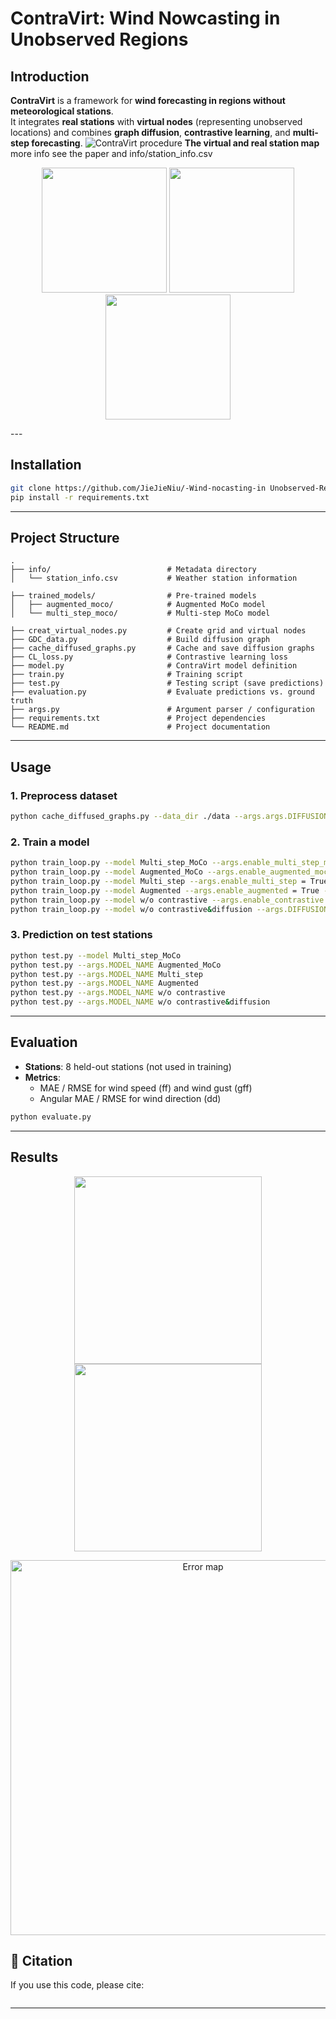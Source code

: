 #  ContraVirt: Wind Nowcasting in Unobserved Regions

##  Introduction
**ContraVirt** is a framework for **wind forecasting in regions without meteorological stations**.  
It integrates **real stations** with **virtual nodes** (representing unobserved locations) and combines **graph diffusion**, **contrastive learning**, and **multi-step forecasting**.
![ContraVirt procedure](graphs/process.png)
**The virtual and real station map** more info see the paper and info/station_info.csv
<p align="center">
  <img src="graphs/stations.png" width="200"/>
  <img src="graphs/train.png" width="200"/>
  <img src="graphs/test.png" width="200"/>
</p>
---

##  Installation
```bash
git clone https://github.com/JieJieNiu/-Wind-nocasting-in Unobserved-Regions.git
pip install -r requirements.txt
```
---


##  Project Structure
```
.
├── info/                          # Metadata directory
│   └── station_info.csv           # Weather station information

├── trained_models/                # Pre-trained models
│   ├── augmented_moco/            # Augmented MoCo model
│   └── multi_step_moco/           # Multi-step MoCo model

├── creat_virtual_nodes.py         # Create grid and virtual nodes
├── GDC_data.py                    # Build diffusion graph
├── cache_diffused_graphs.py       # Cache and save diffusion graphs
├── CL_loss.py                     # Contrastive learning loss
├── model.py                       # ContraVirt model definition
├── train.py                       # Training script
├── test.py                        # Testing script (save predictions)
├── evaluation.py                  # Evaluate predictions vs. ground truth
├── args.py                        # Argument parser / configuration
├── requirements.txt               # Project dependencies
└── README.md                      # Project documentation
```
---
##  Usage

### 1. Preprocess dataset
```bash
python cache_diffused_graphs.py --data_dir ./data --args.args.DIFFUSION_METHOD="ppr"
```

### 2. Train a model
```bash
python train_loop.py --model Multi_step_MoCo --args.enable_multi_step_moco = True --epochs 200 --batch_size 32
python train_loop.py --model Augmented_MoCo --args.enable_augmented_moco = True --epochs 200 --batch_size 32
python train_loop.py --model Multi_step --args.enable_multi_step = True --epochs 200 --batch_size 32
python train_loop.py --model Augmented --args.enable_augmented = True --epochs 200 --batch_size 32
python train_loop.py --model w/o contrastive --args.enable_contrastive = False --epochs 200 --batch_size 32
python train_loop.py --model w/o contrastive&diffusion --args.DIFFUSION_METHOD="raw" --args.enable_contrastive = False --epochs 200 --batch_size 32
```

### 3. Prediction on test stations
```bash
python test.py --model Multi_step_MoCo
python test.py --args.MODEL_NAME Augmented_MoCo 
python test.py --args.MODEL_NAME Multi_step 
python test.py --args.MODEL_NAME Augmented
python test.py --args.MODEL_NAME w/o contrastive
python test.py --args.MODEL_NAME w/o contrastive&diffusion
```

---

##  Evaluation
- **Stations**: 8 held-out stations (not used in training)  
- **Metrics**:  
  - MAE / RMSE for wind speed (ff) and wind gust (gff)  
  - Angular MAE / RMSE for wind direction (dd) 
```bash
python evaluate.py
```
---
## Results
<p align="center">
  <img src="graphs/maermse.png" width="300"/>
  <img src="graphs/leadtime.png" width="300"/>
</p>

<p align="center">
  <img src="graphs/station_error.png" alt="Error map" width="600">
</p>


## 📜 Citation
If you use this code, please cite:
```bibtex

```

---

